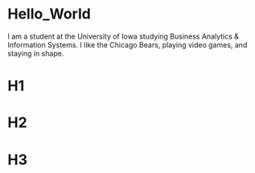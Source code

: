 # Hello_World
I am a student at the University of Iowa studying Business Analytics & Information Systems. I like the Chicago Bears, playing video games, and staying in shape. 
# H1
# H2
# H3
